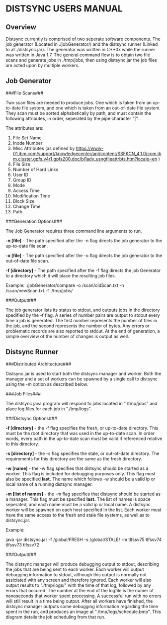 DISTSYNC USERS MANUAL
======================

Overview
--------

Distsync currently is comprised of two seperate software components. The job generator (Located in ./jobGenerator/) and the distsync runner (Linked to at ./distsync.jar). The generator was written in C++0x while the runner was written in Java 1.7. The general command flow is to obtain two file scans and generate jobs in ./tmp/jobs, then using distsync.jar the job files are acted upon by multiple workers.

Job Generator
-------------

###File Scans###

Two scan files are needed to produce jobs. One which is taken from an up-to-date file system, and one which is taken from an out-of-date file system. They scan must be sorted alphabetically by path, and must contain the following attributes, in order, seperated by the pipe character "|".

The attributes are:
1. File Set Name
2. Inode Number
3. Misc Attributes (as defined by https://www-01.ibm.com/support/knowledgecenter/api/content/SSFKCN_4.1.0/com.ibm.cluster.gpfs.v4r1.gpfs200.doc/bl1adv_usngfileattrbts.htm?locale=en )
4. File Size
5. Number of Hard Links
6. User ID
7. Group ID
8. Mode
9. Access Time
10. Modification Time
11. Block Size
12. Change Time
13. Path

###Generation Options###

The Job Generator requires three command line arguments to run.

**-n [file]** - The path specified after the -n flag directs the job generator to the up-to-date file scan.

**-o [file]** - The path specified after the -o flag directs the job generator to the out-of-date file scan.

**-f [directory]** - The path specified after the -f flag directs the job Generator to a directory which it will place the resulting job files.

Example:
./jobGenerator/compare -o /scan/oldScan.txt -n /scan/newScan.txt -f ./tmp/jobs/

###Output###

The job generator lists its status to stdout, and outputs jobs in the directory spedified by the -f flag. A series of number pairs are output to stdout every time a job is generated. The first number represents the number of files in the job, and the second represents the number of bytes. Any errors or problematic records are also reported to stdout. At the end of generation, a simple overview of the number of changes is output as well. 


Distsync Runner
---------------

###Distributed Architecture###

Distsync.jar is used to start both the distsync manager and worker. Both the manager and a set of workers can be spawned by a single call to distsync using the -m option as described below. 

###Job Files###

The distsync java program will respond to jobs located in "./tmp/jobs" and place log files for each job in "./tmp/logs". 

###Distsync Options###

**-f [directory]** - the -f flag specifies the fresh, or up-to-date directory. This must be the root directory that was used in the up-to-date scan. In order words, every path in the up-to-date scan must be valid if referenced relative to this directory.

**-s [directory]** - the -s flag specifies the stale, or out-of-date directory. The requirements for this directory are the same as the fresh directory.

**-w [name]** - the -w flag specifies that distsync should be started as a worker. This flag is included for debugging purposes only. This flag must also be specified **last.** The name which follows -w should be a valid ip or local name of a running distsync manager.

**-m [list of names]** - the -m flag specifies that distsync should be started as a manager. This flag must be specified **last.** The list of names is space seperated, and each name must be a valid ip or local name. A distsync worker will be spawned on each host specified in the list. Each worker must have the same access to the fresh and stale file systems, as well as to distsync.jar. 

 Example:

java -jar distsync.jar -f /global/FRESH -s /global/STALE/ -m tlfssv75 tlfssv74 tlfssv73 tlfssv72

###Output###

The distsync manager will produce debugging output to stdout, describing the jobs that are being sent to each worker. Each worker will output debugging information to stdout, although this output is normally not assiciated with any screen and therefore ignored. Each worker will also output results to "./tmp/logs/"  with the time of that log, followed by any errors that occured. The number at the end of the logfile is the numer of nanoseconds that worker spent processing. A successful run with no errors will still result in a time being output. After all workers have finished, the distsync manager outputs some debugging information regarding the time spent in the run, and produces an image at "./tmp/logs/schedule.bmp". This diagram details the job scheduling from that run. 

